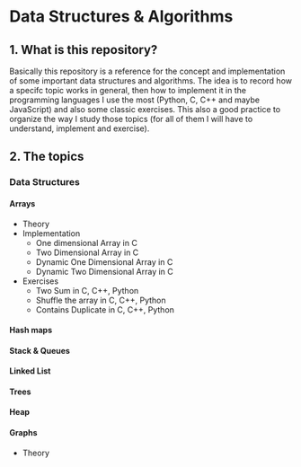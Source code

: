 # Data Structures & Algorithms

## 1. What is this repository?
Basically this repository is a reference for the concept and implementation of some important data structures and algorithms. The idea is to record how a specifc topic works in general, then how to implement it in the programming languages I use the most (Python, C, C++ and maybe JavaScript) and also some classic exercises. This also a good practice to organize the way I study those topics (for all of them I will have to understand, implement and exercise).

## 2. The topics

### Data Structures

#### Arrays
- Theory
- Implementation
    - One dimensional Array in C
    - Two Dimensional Array in C
    - Dynamic One Dimensional Array in C
    - Dynamic Two Dimensional Array in C
- Exercises
    - Two Sum in C, C++, Python
    - Shuffle the array in C, C++, Python
    - Contains Duplicate in C, C++, Python

#### Hash maps

#### Stack & Queues

#### Linked List

#### Trees

#### Heap

#### Graphs
- Theory


